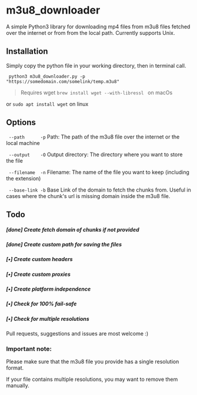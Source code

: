 # m3u8_downloader

A simple Python3 library for downloading mp4 files from m3u8 files fetched over the internet or from from the local path.
Currently supports Unix.

## Installation

Simply copy the python file in your working directory, then in terminal call.

``` python3 m3u8_downloader.py -p "https://somedomain.com/somelink/temp.m3u8"```

> Requires wget  ``` brew install wget --with-libressl  ```  on macOs

or ``` sudo apt install wget ``` on linux

## Options

``` --path      -p```  Path: The path of the m3u8 file over the internet or the local machine

``` --output    -O```  Output directory: The directory where you want to store the file

``` --filename  -n```  Filename: The name of the file you want to keep (including the extension)

``` --base-link -b```  Base Link of the domain to fetch the chunks from. Useful in cases where the chunk's url is missing domain inside the m3u8 file.



## Todo 
##### [done] Create fetch domain of chunks if not provided
##### [done] Create custom path for saving the files
##### [•] Create custom headers
##### [•] Create custom proxies
##### [•] Create platform independence
##### [•] Check for 100% fail-safe
##### [•] Check for multiple resolutions

Pull requests, suggestions and issues are most welcome :)


### Important note: 
Please make sure that the m3u8 file you provide has a single resolution format.

If your file contains multiple resolutions, you may want to remove them manually. 
